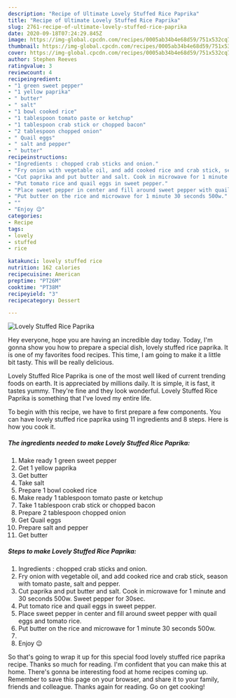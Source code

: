 ```yaml
---
description: "Recipe of Ultimate Lovely Stuffed Rice Paprika"
title: "Recipe of Ultimate Lovely Stuffed Rice Paprika"
slug: 2761-recipe-of-ultimate-lovely-stuffed-rice-paprika
date: 2020-09-18T07:24:29.845Z
image: https://img-global.cpcdn.com/recipes/0005ab34b4e68d59/751x532cq70/lovely-stuffed-rice-paprika-recipe-main-photo.jpg
thumbnail: https://img-global.cpcdn.com/recipes/0005ab34b4e68d59/751x532cq70/lovely-stuffed-rice-paprika-recipe-main-photo.jpg
cover: https://img-global.cpcdn.com/recipes/0005ab34b4e68d59/751x532cq70/lovely-stuffed-rice-paprika-recipe-main-photo.jpg
author: Stephen Reeves
ratingvalue: 3
reviewcount: 4
recipeingredient:
- "1 green sweet pepper"
- "1 yellow paprika"
- " butter"
- " salt"
- "1 bowl cooked rice"
- "1 tablespoon tomato paste or ketchup"
- "1 tablespoon crab stick or chopped bacon"
- "2 tablespoon chopped onion"
- " Quail eggs"
- " salt and pepper"
- " butter"
recipeinstructions:
- "Ingredients : chopped crab sticks and onion."
- "Fry onion with vegetable oil, and add cooked rice and crab stick, season with tomato paste, salt and pepper."
- "Cut paprika and put butter and salt. Cook in microwave for 1 minute and 30 seconds 500w. Sweet pepper for 30sec."
- "Put tomato rice and quail eggs in sweet pepper."
- "Place sweet pepper in center and fill around sweet pepper with quail eggs and tomato rice."
- "Put butter on the rice and microwave for 1 minute 30 seconds 500w."
- ""
- "Enjoy 😉"
categories:
- Recipe
tags:
- lovely
- stuffed
- rice

katakunci: lovely stuffed rice 
nutrition: 162 calories
recipecuisine: American
preptime: "PT26M"
cooktime: "PT38M"
recipeyield: "3"
recipecategory: Dessert

---
```



![Lovely Stuffed Rice Paprika](https://img-global.cpcdn.com/recipes/0005ab34b4e68d59/751x532cq70/lovely-stuffed-rice-paprika-recipe-main-photo.jpg)

Hey everyone, hope you are having an incredible day today. Today, I'm gonna show you how to prepare a special dish, lovely stuffed rice paprika. It is one of my favorites food recipes. This time, I am going to make it a little bit tasty. This will be really delicious.

Lovely Stuffed Rice Paprika is one of the most well liked of current trending foods on earth. It is appreciated by millions daily. It is simple, it is fast, it tastes yummy. They're fine and they look wonderful. Lovely Stuffed Rice Paprika is something that I've loved my entire life.




To begin with this recipe, we have to first prepare a few components. You can have lovely stuffed rice paprika using 11 ingredients and 8 steps. Here is how you cook it.

<!--inarticleads1-->

##### The ingredients needed to make Lovely Stuffed Rice Paprika:

1. Make ready 1 green sweet pepper
1. Get 1 yellow paprika
1. Get  butter
1. Take  salt
1. Prepare 1 bowl cooked rice
1. Make ready 1 tablespoon tomato paste or ketchup
1. Take 1 tablespoon crab stick or chopped bacon
1. Prepare 2 tablespoon chopped onion
1. Get  Quail eggs
1. Prepare  salt and pepper
1. Get  butter




<!--inarticleads2-->

##### Steps to make Lovely Stuffed Rice Paprika:

1. Ingredients : chopped crab sticks and onion.
1. Fry onion with vegetable oil, and add cooked rice and crab stick, season with tomato paste, salt and pepper.
1. Cut paprika and put butter and salt. Cook in microwave for 1 minute and 30 seconds 500w. Sweet pepper for 30sec.
1. Put tomato rice and quail eggs in sweet pepper.
1. Place sweet pepper in center and fill around sweet pepper with quail eggs and tomato rice.
1. Put butter on the rice and microwave for 1 minute 30 seconds 500w.
1. 
1. Enjoy 😉




So that's going to wrap it up for this special food lovely stuffed rice paprika recipe. Thanks so much for reading. I'm confident that you can make this at home. There's gonna be interesting food at home recipes coming up. Remember to save this page on your browser, and share it to your family, friends and colleague. Thanks again for reading. Go on get cooking!
